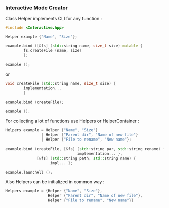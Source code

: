 ### Interactive Mode Creator 

Class Helper implements CLI for any function :

```C++
#include <Interactive.hpp>

Helper example {"Name", "Size"};

example.bind ([&fs] (std::string name, size_t size) mutable {
        fs.createFile (name, size) 
        };
        
example ();
```

   or
   
```C++
void createFile (std::string name, size_t size) {
        implementation...
        }
        
example.bind (createFile);

example ();
```

For collecting a lot of functions use Helpers or HelperContainer :

```C++
Helpers example = Helper {"Name", "Size"}
                | Helper {"Parent dir", "Name of new file"}
                | Helper {"File to rename", "New name"};
               
example.bind (createFile, [&fs] (std::string par, std::string rename) {
                                implementation... }, 
              [&fs] (std::string path, std::string name) {
                    impl... };
                    
example.launchAll ();
```
Also Helpers can be initialized in common way :

```C++
Helpers example = {Helper {"Name", "Size"},
                   Helper {"Parent dir", "Name of new file"},
                   Helper {"File to rename", "New name"}}
```                   


